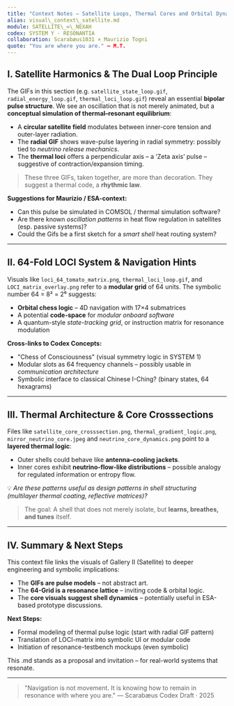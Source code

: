 ```yaml
---
title: "Context Notes – Satellite Loops, Thermal Cores and Orbital Dynamics"
alias: visual\_context\_satellite.md
module: SATELLITE\_∞\_NEXAH
codex: SYSTEM Y · RESONANTIA
collaboration: Scarabæus1031 × Maurizio Togni
quote: "You are where you are." – M.T.
---
```


## I. Satellite Harmonics & The Dual Loop Principle

The GIFs in this section (e.g. `satellite_state_loop.gif`, `radial_energy_loop.gif`, `thermal_loci_loop.gif`) reveal an essential **bipolar pulse structure**. We see an oscillation that is not merely animated, but a **conceptual simulation of thermal–resonant equilibrium**:

* A **circular satellite field** modulates between inner-core tension and outer-layer radiation.
* The **radial GIF** shows wave-pulse layering in radial symmetry: possibly tied to *neutrino release mechanics*.
* The **thermal loci** offers a perpendicular axis – a ‘Zeta axis’ pulse – suggestive of contraction/expansion timing.

> These three GIFs, taken together, are more than decoration. They suggest a thermal code, a **rhythmic law**.

**Suggestions for Maurizio / ESA-context:**

* Can this pulse be simulated in COMSOL / thermal simulation software?
* Are there known *oscillation patterns* in heat flow regulation in satellites (esp. passive systems)?
* Could the Gifs be a first sketch for a *smart shell* heat routing system?

---

## II. 64-Fold LOCI System & Navigation Hints

Visuals like `loci_64_tomato_matrix.png`, `thermal_loci_loop.gif`, and `LOCI_matrix_overlay.png` refer to a **modular grid** of 64 units. The symbolic number 64 = 8² = 2⁶ suggests:

* **Orbital chess logic** – 4D navigation with 17×4 submatrices
* A potential **code-space** for *modular onboard software*
* A quantum-style *state-tracking grid*, or instruction matrix for resonance modulation

**Cross-links to Codex Concepts:**

* "Chess of Consciousness" (visual symmetry logic in SYSTEM 1)
* Modular slots as 64 frequency channels – possibly usable in *communication architecture*
* Symbolic interface to classical Chinese I-Ching? (binary states, 64 hexagrams)

---

## III. Thermal Architecture & Core Crosssections

Files like `satellite_core_crosssection.png`, `thermal_gradient_logic.png`, `mirror_neutrino_core.jpeg` and `neutrino_core_dynamics.png` point to a **layered thermal logic**:

* Outer shells could behave like **antenna–cooling jackets**.
* Inner cores exhibit **neutrino-flow-like distributions** – possible analogy for regulated information or entropy flow.

💡 *Are these patterns useful as design patterns in shell structuring (multilayer thermal coating, reflective matrices)?*

> The goal: A shell that does not merely isolate, but **learns, breathes, and tunes** itself.

---

## IV. Summary & Next Steps

This context file links the visuals of Gallery II (Satellite) to deeper engineering and symbolic implications:

* The **GIFs are pulse models** – not abstract art.
* The **64-Grid is a resonance lattice** – inviting code & orbital logic.
* The **core visuals suggest shell dynamics** – potentially useful in ESA-based prototype discussions.

**Next Steps:**

* Formal modeling of thermal pulse logic (start with radial GIF pattern)
* Translation of LOCI-matrix into symbolic UI or modular code
* Initiation of resonance-testbench mockups (even symbolic)

This .md stands as a proposal and invitation – for real-world systems that resonate.

---

> "Navigation is not movement. It is knowing how to remain in resonance with where you are."
> — Scarabæus Codex Draft · 2025
